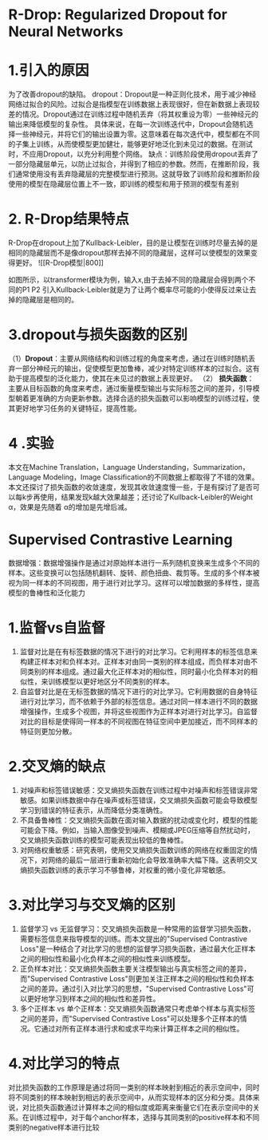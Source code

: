 # R-Drop: Regularized Dropout for Neural Networks

# 1.引入的原因
为了改善dropout的缺陷。
dropout：Dropout是一种正则化技术，用于减少神经网络过拟合的风险。过拟合是指模型在训练数据上表现很好，但在新数据上表现较差的情况。Dropout通过在训练过程中随机丢弃（将其权重设为零）一些神经元的输出来降低模型的复杂性。
具体来说，在每一次训练迭代中，Dropout会随机选择一些神经元，并将它们的输出设置为零。这意味着在每次迭代中，模型都在不同的子集上训练，从而使模型更加健壮，能够更好地泛化到未见过的数据。在测试时，不应用Dropout，以充分利用整个网络。
缺点：训练阶段使用dropout丢弃了一部分隐藏层单元，以防止过拟合，并得到了相应的参数。然而，在推断阶段，我们通常使用没有丢弃隐藏层的完整模型进行预测。这就导致了训练阶段和推断阶段使用的模型在隐藏层位置上不一致，即训练的模型和用于预测的模型有差别
# 2. R-Drop结果特点
R-Drop在dropout上加了Kullback-Leibler，目的是让模型在训练时尽量去掉的是相同的隐藏层而不是像dropout那样去掉不同的隐藏层，这样可以使模型的效果变得更好。
![[R-Drop模型|800]]

如图所示，以transformer模块为例，输入x,由于去掉不同的隐藏层会得到两个不同的P1 P2 引入Kullback-Leibler就是为了让两个概率尽可能的小使得反过来让去掉的隐藏层是相同的。
# 3.dropout与损失函数的区别
（1）**Dropout**：主要从网络结构和训练过程的角度来考虑，通过在训练时随机丢弃一部分神经元的输出，促使模型更加鲁棒，减少对特定训练样本的过拟合。这有助于提高模型的泛化能力，使其在未见过的数据上表现更好。
（2） **损失函数**：主要从目标函数的角度来考虑，通过衡量模型输出与实际标签之间的差异，引导模型朝着更准确的方向更新参数。选择合适的损失函数可以影响模型的训练过程，使其更好地学习任务的关键特征，提高性能。
# 4 .实验
本文在Machine Translation，Language Understanding，Summarization，Language Modeling，Image Classification的不同数据上都取得了不错的效果。
本文还探讨了损失函数的收敛速度，发现其收敛速度慢一些，于是有探讨了是否可以每k步再使用，结果发现k越大效果越差；还讨论了Kullback-Leibler的Weight α，效果是先随着 α的增加是先增后减。

# Supervised Contrastive Learning

数据增强：数据增强操作是通过对原始样本进行一系列随机变换来生成多个不同的样本。这些变换可以包括随机翻转、旋转、颜色扭曲、裁剪等。生成的多个样本被视为同一样本的不同视图，用于进行对比学习。这样可以增加数据的多样性，提高模型的鲁棒性和泛化能力
# 1.监督vs自监督
1. 监督对比是在有标签数据的情况下进行的对比学习。它利用样本的标签信息来构建正样本对和负样本对。正样本对由同一类别的样本组成，而负样本对由不同类别的样本组成。通过最大化正样本对的相似性，同时最小化负样本对的相似性，来训练模型以更好地区分不同类别的样本。 
2. 自监督对比是在无标签数据的情况下进行的对比学习。它利用数据的自身特征进行对比学习，而不依赖于外部的标签信息。通过对同一样本进行不同的数据增强操作，生成多个视图，并将这些视图作为正样本对进行对比学习。自监督对比的目标是使得同一样本的不同视图在特征空间中更加接近，而不同样本的特征则更加分散。
# 2.交叉熵的缺点
1. 对噪声和标签错误敏感：交叉熵损失函数在训练过程中对噪声和标签错误非常敏感。如果训练数据中存在噪声或标签错误，交叉熵损失函数可能会导致模型学习到错误的特征表示，从而降低分类准确性。 
2. 不具备鲁棒性：交叉熵损失函数在面对输入数据的扰动或变化时，模型的性能可能会下降。例如，当输入图像受到噪声、模糊或JPEG压缩等自然扰动时，交叉熵损失函数训练的模型可能表现出较低的鲁棒性。 
3. 对网络权重敏感：研究表明，使用交叉熵损失函数训练的网络在权重固定的情况下，对网络的最后一层进行重新初始化会导致准确率大幅下降。这表明交叉熵损失函数训练的表示学习不够鲁棒，对权重的微小变化非常敏感。

# 3.对比学习与交叉熵的区别
1. 监督学习 vs 无监督学习：交叉熵损失函数是一种常用的监督学习损失函数，需要标签信息来指导模型的训练。而本文提出的"Supervised Contrastive Loss"是一种结合了对比学习的思想的监督学习损失函数，通过最大化正样本之间的相似性和最小化负样本之间的相似性来训练模型。
2. 正负样本对比：交叉熵损失函数主要关注模型输出与真实标签之间的差异，而"Supervised Contrastive Loss"则更加关注正样本之间的相似性和负样本之间的差异。通过引入对比学习的思想，"Supervised Contrastive Loss"可以更好地学习到样本之间的相似性和差异性。 
3. 多个正样本 vs 单个正样本：交叉熵损失函数通常只考虑单个样本与真实标签之间的差异，而"Supervised Contrastive Loss"可以处理多个正样本的情况。它通过对所有正样本进行求和或求平均来计算正样本之间的相似性。
# 4.对比学习的特点
对比损失函数的工作原理是通过将同一类别的样本映射到相近的表示空间中，同时将不同类别的样本映射到相远的表示空间中，从而实现样本的区分和分类。具体来说，对比损失函数通过计算样本之间的相似度或距离来衡量它们在表示空间中的关系。在训练过程中，对于每个anchor样本，选择与其同类别的positive样本和不同类别的negative样本进行比较

